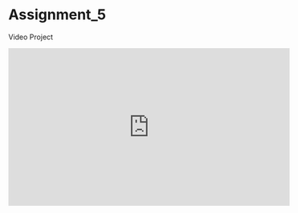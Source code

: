 # Assignment_5
Video Project 
<iframe width="560" height="315" src="https://www.youtube.com/embed/8O4IGL1qIAE" title="YouTube video player" frameborder="0" allow="accelerometer; autoplay; clipboard-write; encrypted-media; gyroscope; picture-in-picture" allowfullscreen></iframe>
